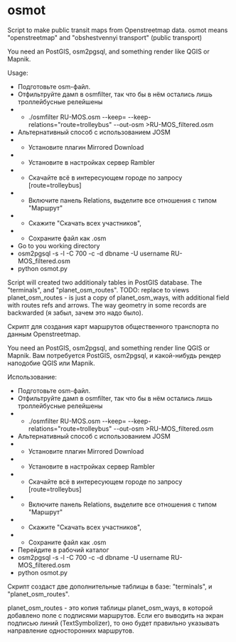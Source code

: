 osmot
=====




Script to make public transit maps from Openstreetmap data. 
osmot means "openstreetmap" and "obshestvennyi transport" (public transport)

You need an PostGIS, osm2pgsql, and something render like QGIS or Mapnik.

Usage:

* Подготовьте osm-файл.
* Отфильтруйте дамп в osmfilter, так что бы в нём остались лишь троллейбусные релейшены 
* *    ./osmfilter RU-MOS.osm --keep= --keep-relations="route=trolleybus" --out-osm >RU-MOS_filtered.osm
* Альтернативный способ с использованием JOSM 
* * Установите плагин Mirrored Download 
* * Установите в настройках сервер Rambler
* * Скачайте всё в интересующем городе по запросу [route=trolleybus]
* * Включите панель Relations, выделите все отношения с типом "Маршрут"
* * Скажите "Скачать всех участников",
* * Сохраните файл как .osm
* Go to you working directory
* osm2pgsql -s -l -C 700 -c -d dbname -U username  RU-MOS_filtered.osm
* python osmot.py

Script will created two additionaly tables in PostGIS database. The "terminals", and "planet_osm_routes". 
        TODO: replace to views
planet_osm_routes - is just a copy of planet_osm_ways, with additional field with routes refs and arrows. The way geometry in some records are backwarded (я забыл, зачем это надо было). 


Скрипт для создания карт маршрутов общественного транспорта по данным Openstreetmap.

You need an PostGIS, osm2pgsql, and something render line QGIS or Mapnik.
Вам потребуется PostGIS, osm2pgsql, и какой-нибудь рендер наподобие QGIS или Mapnik.

Использование:

* Подготовьте osm-файл.
* Отфильтруйте дамп в osmfilter, так что бы в нём остались лишь троллейбусные релейшены 
* *    ./osmfilter RU-MOS.osm --keep= --keep-relations="route=trolleybus" --out-osm >RU-MOS_filtered.osm
* Альтернативный способ с использованием JOSM 
* * Установите плагин Mirrored Download 
* * Установите в настройках сервер Rambler
* * Скачайте всё в интересующем городе по запросу [route=trolleybus]
* * Включите панель Relations, выделите все отношения с типом "Маршрут"
* * Скажите "Скачать всех участников",
* * Сохраните файл как .osm
* Перейдите в рабочий каталог
* osm2pgsql -s -l -C 700 -c -d dbname -U username  RU-MOS_filtered.osm
* python osmot.py

Скрипт создаст две дополнительные таблицы в базе: "terminals", и "planet_osm_routes". 
        
planet_osm_routes - это копия таблицы planet_osm_ways, в которой добавлено поле с подписями маршрутов. Если его выводить на экран подписью линий (TextSymbolizer), то оно будет правильно указывать направление односторонних маршрутов. 
